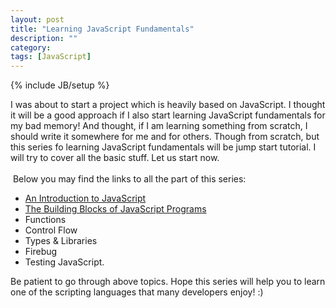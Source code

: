 ```yaml
---
layout: post
title: "Learning JavaScript Fundamentals"
description: ""
category: 
tags: [JavaScript]
---
```

{% include JB/setup %}

I was about to start a project which is&nbsp;heavily based on JavaScript. I thought it will be a good approach if I also start learning JavaScript fundamentals for my bad memory! And thought, if I am learning something from scratch, I should write it somewhere for me and for others. Though from scratch, but this series fo learning JavaScript fundamentals will be jump start tutorial. I will try to cover all the basic stuff. Let us start now.<br />
<br />
&nbsp;Below you may find the links to all the part of this series:<br />
<ul>
<li><a href="http://learnwithsid.blogspot.com/2012/11/an-introduction-to-javascript.html" target="_blank">An Introduction to JavaScript</a></li>
<li><a href="http://learnwithsid.blogspot.com/2012/11/the-building-blocks-of-javascript.html" target="_blank">The Building Blocks of JavaScript Programs</a></li>
<li>Functions</li>
<li>Control Flow</li>
<li>Types &amp; Libraries</li>
<li>Firebug</li>
<li>Testing JavaScript.</li>
</ul>
<div>
Be patient to go through above topics. Hope this series will help you to learn one of the scripting&nbsp;languages that many developers enjoy! :)&nbsp;&nbsp;</div>
